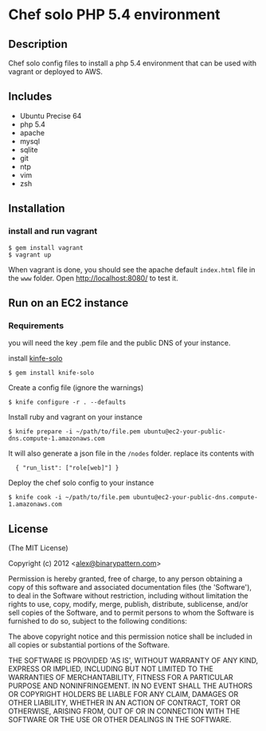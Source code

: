 # Chef solo PHP 5.4 environment

## Description

Chef solo config files to install a php 5.4 environment that can be used with vagrant or deployed to AWS.

## Includes

* Ubuntu Precise 64
* php 5.4
* apache
* mysql
* sqlite
* git
* ntp
* vim
* zsh

## Installation

### install and run vagrant

    $ gem install vagrant
    $ vagrant up

When vagrant is done, you should see the apache default ```index.html``` file in the ```www``` folder. Open [http://localhost:8080/](http://localhost:8080/) to test it.

## Run on an EC2 instance

### Requirements

you will need the key .pem file and the public DNS of your instance.

install [kinfe-solo](https://github.com/matschaffer/knife-solo)

    $ gem install knife-solo

Create a config file (ignore the warnings)

    $ knife configure -r . --defaults

Install ruby and vagrant on your instance

    $ knife prepare -i ~/path/to/file.pem ubuntu@ec2-your-public-dns.compute-1.amazonaws.com

It will also generate a json file in the ```/nodes``` folder. replace its contents with

```
  { "run_list": ["role[web]"] }
```

Deploy the chef solo config to your instance

    $ knife cook -i ~/path/to/file.pem ubuntu@ec2-your-public-dns.compute-1.amazonaws.com

## License 

(The MIT License)

Copyright (c) 2012 &lt;alex@binarypattern.com&gt;

Permission is hereby granted, free of charge, to any person obtaining
a copy of this software and associated documentation files (the
'Software'), to deal in the Software without restriction, including
without limitation the rights to use, copy, modify, merge, publish,
distribute, sublicense, and/or sell copies of the Software, and to
permit persons to whom the Software is furnished to do so, subject to
the following conditions:

The above copyright notice and this permission notice shall be
included in all copies or substantial portions of the Software.

THE SOFTWARE IS PROVIDED 'AS IS', WITHOUT WARRANTY OF ANY KIND,
EXPRESS OR IMPLIED, INCLUDING BUT NOT LIMITED TO THE WARRANTIES OF
MERCHANTABILITY, FITNESS FOR A PARTICULAR PURPOSE AND NONINFRINGEMENT.
IN NO EVENT SHALL THE AUTHORS OR COPYRIGHT HOLDERS BE LIABLE FOR ANY
CLAIM, DAMAGES OR OTHER LIABILITY, WHETHER IN AN ACTION OF CONTRACT,
TORT OR OTHERWISE, ARISING FROM, OUT OF OR IN CONNECTION WITH THE
SOFTWARE OR THE USE OR OTHER DEALINGS IN THE SOFTWARE.
